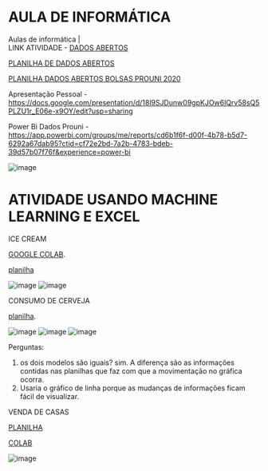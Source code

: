 # AULA DE INFORMÁTICA
Aulas de informática |  
LINK ATIVIDADE - [DADOS ABERTOS](https://fatecspgov-my.sharepoint.com/:u:/r/personal/maria_nascimento50_fatec_sp_gov_br/Documents/Arquivos%20de%20Chat%20do%20Microsoft%20Teams/DADOS%20ABERTOS.pbix?csf=1&web=1&e=7xDOKH)

[PLANILHA DE DADOS ABERTOS](https://fatecspgov-my.sharepoint.com/:x:/r/personal/maria_nascimento50_fatec_sp_gov_br/Documents/Microsoft%20Teams%20Chat%20Files/Quantidade%20de%20alunos%20estrangeiros%20por%20nacionalidade_2%C2%B0%20Semestre%202023-1.xlsx?d=w7f117f2db98945a1a1d071318bcbb5a4&csf=1&web=1&e=xHHqVi)

[PLANILHA DADOS ABERTOS BOLSAS PROUNI 2020](https://dadosabertos.mec.gov.br/images/conteudo/prouni/2020/ProuniRelatorioDadosAbertos2020.csv)

Apresentação Pessoal - https://docs.google.com/presentation/d/18l9SJDunw09gpKJOw6lQrv58sQ5PLZU1r_E06e-x9OY/edit?usp=sharing

Power Bi Dados Prouni - https://app.powerbi.com/groups/me/reports/cd6b1f6f-d00f-4b78-b5d7-6292a67dab95?ctid=cf72e2bd-7a2b-4783-bdeb-39d57b07f76f&experience=power-bi

![image](https://github.com/user-attachments/assets/1504d03c-3458-48d1-98b3-a3635efa4272)



# ATIVIDADE USANDO MACHINE LEARNING E EXCEL
ICE CREAM 

[GOOGLE COLAB](https://teams.microsoft.com/l/message/48:notes/1747694716179?context=%7B%22contextType%22%3A%22chat%22%2C%22oid%22%3A%228%3Aorgid%3Aeb0e9c29-cfb4-4409-899c-81a6e6ba5110%22%7D).

[planilha](https://fatecspgov-my.sharepoint.com/:x:/r/personal/maria_nascimento50_fatec_sp_gov_br/Documents/Ice%20Cream%201%20-%20Copiar.xlsx?d=w3d55f2b3212143dda882e996abc0536f&csf=1&web=1&e=rqznDg)


![image](https://github.com/user-attachments/assets/d0e9443b-060a-42c4-a96d-2a7fb6a161d3)
![image](https://github.com/user-attachments/assets/b0603f74-1dbe-4df7-b0b5-9983f38ef1bc)


CONSUMO DE CERVEJA

[planilha](https://fatecspgov-my.sharepoint.com/:x:/r/personal/maria_nascimento50_fatec_sp_gov_br/Documents/Consumo_cerveja%201.xlsx?d=wf9843fd795254d5d99df1477a3dc891d&csf=1&web=1&e=JCTAmX).

![image](https://github.com/user-attachments/assets/1bf2748c-4df3-464b-a140-1bf771c9b181)
![image](https://github.com/user-attachments/assets/aa4c63d9-59be-44cc-a375-ee4f0e23b8a5)
![image](https://github.com/user-attachments/assets/a8a47687-db8e-4e77-b774-e5a9b2122619)

Perguntas:
1) os dois modelos são iguais? sim. A diferença são as informações contidas nas planilhas que faz com que a movimentação no gráfica ocorra.
2) Usaria o gráfico de linha porque as mudanças de informações ficam fácil de visualizar.

VENDA DE CASAS

[PLANILHA](https://fatecspgov-my.sharepoint.com/:x:/g/personal/maria_nascimento50_fatec_sp_gov_br/EW2Kv4pZtGdAkNpTPgfNV0wBQ3lEpEqMVv8AXFWuh2UA5w)

[COLAB](https://colab.research.google.com/drive/1lAI1UxJoXL0Vf5eJAkS25wrsz9s9Xzln?usp=sharing)

![image](https://github.com/user-attachments/assets/71df87a0-7c9b-4c29-8a24-8b9e3691d811)





